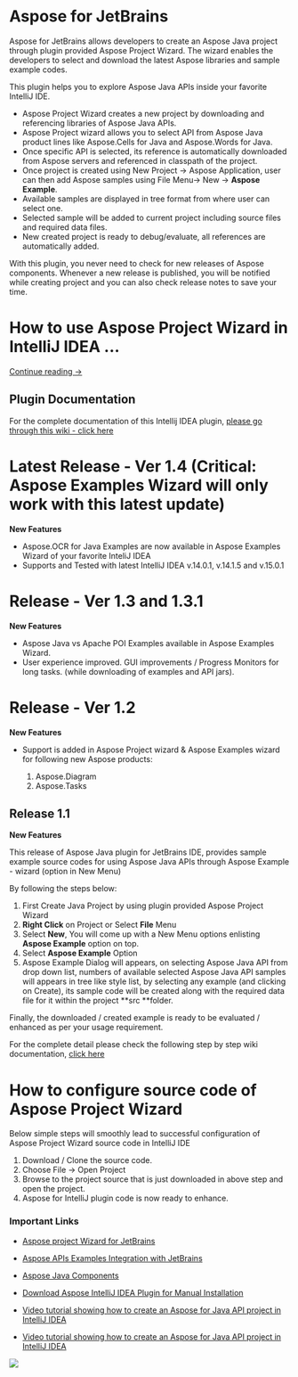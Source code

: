 ﻿# Aspose for JetBrains

Aspose for JetBrains allows developers to create an Aspose Java project through plugin provided Aspose Project Wizard. The wizard enables the developers to select and download the latest Aspose libraries and sample example codes.

This plugin helps you to explore Aspose Java APIs inside your favorite IntelliJ IDE.

*   Aspose Project Wizard creates a new project by downloading and referencing libraries of Aspose Java APIs.
*   Aspose Project wizard allows you to select API from Aspose Java product lines like Aspose.Cells for Java and Aspose.Words for Java.
*   Once specific API is selected, its reference is automatically downloaded from Aspose servers and referenced in classpath of the project.
*   Once project is created using New Project -> Aspose Application, user can then add Aspose samples using File Menu-> New -> **Aspose Example**.
*   Available samples are displayed in tree format from where user can select one.
*   Selected sample will be added to current project including source files and required data files.
*   New created project is ready to debug/evaluate, all references are automatically added.

With this plugin, you never need to check for new releases of Aspose components. Whenever a new release is published, you will be notified while creating project and you can also check release notes to save your time. 

# How to use Aspose Project Wizard in IntelliJ IDEA ...

[Continue reading →](http://www.aspose.com/docs/display/totaljava/1.2.2+Using+Aspose.Total+Java+for+IntelliJ+IDEA)

## Plugin Documentation

For the complete documentation of this Intellij IDEA plugin, [please go through this wiki - click here](http://www.aspose.com/docs/display/totaljava/1.+Aspose.Total+Java+for+IntelliJ+IDEA)

# Latest Release - Ver 1.4 (Critical: Aspose Examples Wizard will only work with this latest update)

**New Features**

* Aspose.OCR for Java Examples are now available in Aspose Examples Wizard of your favorite InteliJ IDEA
* Supports and Tested with latest IntelliJ IDEA v.14.0.1, v.14.1.5 and v.15.0.1

# Release - Ver 1.3 and 1.3.1

**New Features**

* Aspose Java vs Apache POI Examples available in Aspose Examples Wizard.
* User experience improved. GUI improvements / Progress Monitors for long tasks. (while downloading of examples and API jars).

# Release - Ver 1.2

**New Features**

* Support is added in Aspose Project wizard & Aspose Examples wizard for following new Aspose products:

   1. Aspose.Diagram
   2. Aspose.Tasks

## Release 1.1

**New Features**

This release of Aspose Java plugin for JetBrains IDE, provides sample example source codes for using Aspose Java APIs through Aspose Example - wizard (option in New Menu)

By following the steps below:

1.  First Create Java Project by using plugin provided Aspose Project Wizard
2.  **Right Click** on Project or Select **File** Menu
3.  Select **New**, You will come up with a New Menu options enlisting **Aspose Example** option on top.
4.  Select **Aspose Example** Option
5.  Aspose Example Dialog will appears, on selecting Aspose Java API from drop down list, numbers of available selected Aspose Java API samples will appears in tree like style list, by selecting any example (and clicking on Create), its sample code will be created along with the required data file for it within the project **src **folder.

Finally, the downloaded / created example is ready to be evaluated / enhanced as per your usage requirement.

For the complete detail please check the following step by step wiki documentation, [click here](https://bitbucket.org/asposemarketplace/aspose-for-jetbrains/wiki/Aspose%20Example "AsposeExample")

# How to configure source code of Aspose Project Wizard

Below simple steps will smoothly lead to successful configuration of Aspose Project Wizard source code in IntelliJ IDE

1.  Download / Clone the source code.
2.  Choose File -> Open Project
3.  Browse to the project source that is just downloaded in above step and open the project.
4.  Aspose for IntelliJ plugin code is now ready to enhance.
### Important Links

*   [Aspose project Wizard for JetBrains](http://goo.gl/1DzKBe "Aspose project Wizard for JetBrains")

*   [Aspose APIs Examples
    Integration with JetBrains](http://goo.gl/4D578h "Aspose Java Example")

*   [Aspose Java
    Components](http://www.aspose.com/java/total-component.aspx)

*   [Download Aspose IntelliJ IDEA
    Plugin for Manual Installation](http://plugins.jetbrains.com/plugin/7461)

*   [Video tutorial showing how to create an Aspose
    for Java API project in IntelliJ IDEA](http://youtu.be/tQyk10MXbGw)

*   [Video tutorial showing how to create an Aspose for
    Java API project in IntelliJ IDEA](http://goo.gl/u0mfZu)

![](http://i.imgur.com/IB3pzFP.jpg)
